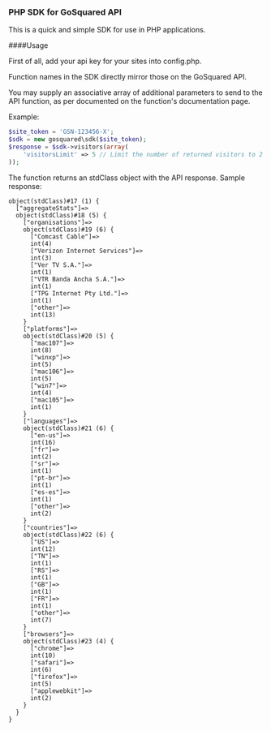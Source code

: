 ### PHP SDK for GoSquared API

This is a quick and simple SDK for use in PHP applications.

####Usage

First of all, add your api key for your sites into config.php.

Function names in the SDK directly mirror those on the GoSquared API.

You may supply an associative array of additional parameters to send to
the API function, as per documented on the function's documentation
page.

Example:

```php
$site_token = 'GSN-123456-X';
$sdk = new gosquared\sdk($site_token);
$response = $sdk->visitors(array(
    'visitorsLimit' => 5 // Limit the number of returned visitors to 2
));
```

The function returns an stdClass object with the API response. Sample
response:

    object(stdClass)#17 (1) {
      ["aggregateStats"]=>
      object(stdClass)#18 (5) {
        ["organisations"]=>
        object(stdClass)#19 (6) {
          ["Comcast Cable"]=>
          int(4)
          ["Verizon Internet Services"]=>
          int(3)
          ["Ver TV S.A."]=>
          int(1)
          ["VTR Banda Ancha S.A."]=>
          int(1)
          ["TPG Internet Pty Ltd."]=>
          int(1)
          ["other"]=>
          int(13)
        }
        ["platforms"]=>
        object(stdClass)#20 (5) {
          ["mac107"]=>
          int(8)
          ["winxp"]=>
          int(5)
          ["mac106"]=>
          int(5)
          ["win7"]=>
          int(4)
          ["mac105"]=>
          int(1)
        }
        ["languages"]=>
        object(stdClass)#21 (6) {
          ["en-us"]=>
          int(16)
          ["fr"]=>
          int(2)
          ["sr"]=>
          int(1)
          ["pt-br"]=>
          int(1)
          ["es-es"]=>
          int(1)
          ["other"]=>
          int(2)
        }
        ["countries"]=>
        object(stdClass)#22 (6) {
          ["US"]=>
          int(12)
          ["TN"]=>
          int(1)
          ["RS"]=>
          int(1)
          ["GB"]=>
          int(1)
          ["FR"]=>
          int(1)
          ["other"]=>
          int(7)
        }
        ["browsers"]=>
        object(stdClass)#23 (4) {
          ["chrome"]=>
          int(10)
          ["safari"]=>
          int(6)
          ["firefox"]=>
          int(5)
          ["applewebkit"]=>
          int(2)
        }
      }
    }
